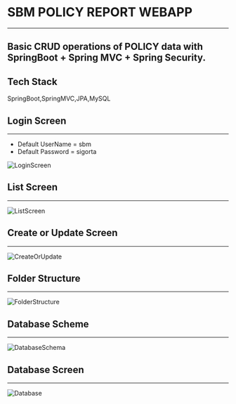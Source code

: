 # SBM POLICY REPORT WEBAPP

--------------------------------------------------------------------------------
Basic CRUD operations of POLICY data with SpringBoot + Spring MVC + Spring Security.
---------------------------------------------------------------------------------

## Tech Stack
SpringBoot,SpringMVC,JPA,MySQL


## Login Screen 
------------------------
* Default UserName = sbm
* Default Password = sigorta

![LoginScreen](https://i.ibb.co/BLcFpcg/login.png)

## List Screen
----------------------

![ListScreen](https://i.ibb.co/sy02Kpd/List.png)

## Create or Update Screen
----------------------------
![CreateOrUpdate](https://i.ibb.co/t3QFCtq/Add.png)

## Folder Structure
---------------------

![FolderStructure](https://i.ibb.co/nb0dR3H/hiyerarchi.png)

## Database Scheme
--------------------
![DatabaseSchema](https://i.ibb.co/8spD1RW/database.png)

## Database Screen
-------------------
![Database](https://i.ibb.co/L1bGF7w/Screen-Shot-2021-11-05-at-05-53-13.png)



